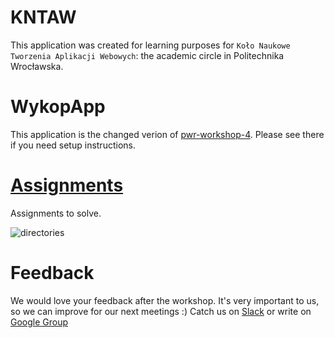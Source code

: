 # KNTAW
This application was created for learning purposes for `Koło Naukowe Tworzenia Aplikacji Webowych`: the academic circle in Politechnika Wrocławska.

# WykopApp
This application is the changed verion of [pwr-workshop-4](https://github.com/hussar-academy/pwr-workshop-4). Please see there if you need setup instructions.

# [Assignments](https://github.com/hussar-academy/pwr-workshop-5/blob/master/assignments.md)

Assignments to solve.

![directories](directories.png)

# Feedback

We would love your feedback after the workshop. It's very important to us, so we can improve for our next meetings :)
Catch us on [Slack](https://kntaw.slack.com/messages/general/) or write on [Google Group](https://groups.google.com/forum/#!topic/kntaw/OC-8gEVeBqg)

